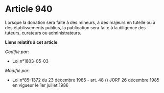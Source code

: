 # Article 940

Lorsque la donation sera faite à des mineurs, à des majeurs en tutelle ou à des établissements publics, la publication sera
faite à la diligence des tuteurs, curateurs ou administrateurs.

**Liens relatifs à cet article**

_Codifié par_:

  - Loi n°1803-05-03

_Modifié par_:

  - Loi n°85-1372 du 23 décembre 1985 - art. 48 () JORF 26 décembre 1985 en vigueur le 1er juillet 1986
